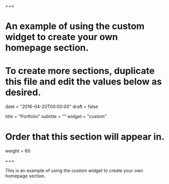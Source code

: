 +++
# An example of using the custom widget to create your own homepage section.
# To create more sections, duplicate this file and edit the values below as desired.

date = "2016-04-20T00:00:00"
draft = false

title = "Portfolio"
subtitle = ""
widget = "custom"

# Order that this section will appear in.
weight = 60

+++

This is an example of using the *custom* widget to create your own homepage section.
